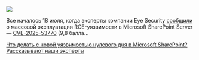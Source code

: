 <!--2025-07-23 14:58:07-->
<div class="yb">
  <div class="rss habr"><img src="https://habrastorage.org/getpro/habr/upload_files/c7d/441/f0e/c7d441f0e571abbf8c810c01899724dd.png" /><p>Все началось 18 июля, когда эксперты компании Eye Security <a href="https://research.eye.security/sharepoint-under-siege/" rel="noopener noreferrer nofollow">сообщили</a> о массовой эксплуатации RCE-уязвимости в Microsoft SharePoint Server — <a href="https://nvd.nist.gov/vuln/detail/CVE-2025-53770" rel="noopener noreferrer nofollow">CVE-2025-53770</a> (9,8 балла... <p class="titl"><a href="https://habr.com/ru/companies/pt/news/930442/?utm_source=habrahabr&utm_medium=rss&utm_campaign=930442">Что делать с новой уязвимостью нулевого дня в Microsoft SharePoint? Рассказывают наши эксперты</a></p></div>
</div>
